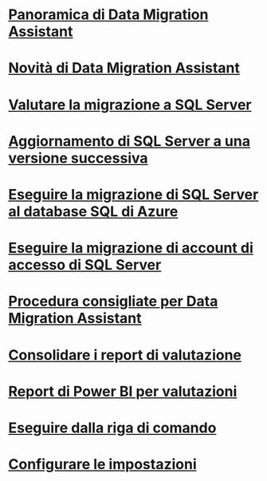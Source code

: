 # [Panoramica di Data Migration Assistant](dma-overview.md)

# [Novità di Data Migration Assistant](dma-whatsnew.md)
# [Valutare la migrazione a SQL Server](dma-assesssqlonprem.md)
# [Aggiornamento di SQL Server a una versione successiva](dma-migrateonpremsql.md)
# [Eseguire la migrazione di SQL Server al database SQL di Azure](dma-migrateonpremsqltosqldb.md)
# [Eseguire la migrazione di account di accesso di SQL Server](dma-migrateserverlogins.md)
# [Procedura consigliate per Data Migration Assistant](dma-bestpractices.md)
# [Consolidare i report di valutazione](dma-consolidatereports.md)
# [Report di Power BI per valutazioni](dma-powerbiassesreport.md)
# [Eseguire dalla riga di comando](dma-commandline.md)
# [Configurare le impostazioni](dma-configurationsettings.md)
